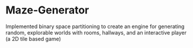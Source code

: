 # Maze-Generator
Implemented binary space partitioning to create an engine for generating random, explorable worlds with rooms, hallways, and an interactive player (a 2D tile based game)

